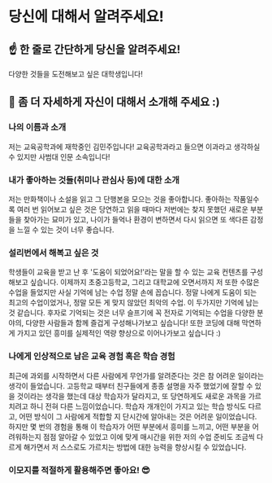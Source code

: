 # 당신에 대해서 알려주세요!

## ☝️ 한 줄로 간단하게 당신을 알려주세요!
다양한 것들을 도전해보고 싶은 대학생입니다!

## 🙌 좀 더 자세하게 자신이 대해서 소개해 주세요 :)

### 나의 이름과 소개
저는 교육공학과에 재학중인 김민주입니다!
교육공학과라고 들으면 이과라고 생각하실 수 있지만 사범대 인문 소속입니다!

### 내가 좋아하는 것들(취미나 관심사 등)에 대한 소개
저는 만화책이나 소설을 읽고 그 단행본을 모으는 것을 좋아합니다. 좋아하는 작품일수록 여러 번 읽어보고 싶은 것은 당연하고 읽을 때마다 저번에는 찾지 못했던 새로운 부분들을 찾아가는 묘미가 있고, 나이가 들억나 환경이 변하면서 다시 읽으면 또 색다른 감정을 느낄 수 있는 것이 너무 좋습니다. 

### 설리번에서 해복고 싶은 것
학생들이 교육을 받고 난 후 '도움이 되었어요!'라는 말을 할 수 있는 교육 컨텐츠를 구성해보고 싶습니다. 
이제까지 초중고등학교, 그리고 대학교에 오면서까지 저 또한 수많은 수업을 들었지만 사실 기억에 남는 수업 정말 손에 꼽습니다. 정말 나에게 도움이 되는 최고의 수업이었거나, 정말 모든 게 맞지 않았던 최악의 수업. 이 두가지만 기억에 남는 것 같습니다. 후자로 기억되는 것은 너무 슬프기에 꼭 전자로 기억되는 수업을 다양한 분야의, 다양한 사람들과 함께 즐겁게 구성해나가보고 싶습니다!
또한 코딩에 대해 막연하게 가지고 있던 흥미를 실제적인 역량 향상으로 이어나가보고 싶습니다 :)

### 나에게 인상적으로 남은 교육 경험 혹은 학습 경험
최근에 과외를 시작하면서 다른 사람에게 무언가를 알려준다는 것은 참 어려운 일이라는 생각이 들었습니다. 고등학교 때부터 친구들에게 종종 설명을 자주 했었기에 잘할 수 있을 것이라는 생각을 했는데 대상 학습자가 달라지고, 또 당연하게도 새로운 과목을 가르치려고 하니 전혀 다른 느낌이었습니다. 학습자 개개인이 가지고 있는 학습 방식도 다르고, 어떤 방식이 그 사람에게 적합할 지 단시간에 알아내는 것은 어려운 일이었습니다. 
하지만 몇 번의 경험을 통해 이 학습자가 어떤 부분에서 흥미를 느끼고, 어떤 부분을 어려워하는지 점점 알아갈 수 있었고 이에 맞게 매시간을 위한 저의 수업 준비도 조금씩 다르게 해가면서 저 스스로도 가르치는 방법에 대한 능력을 향상시킬 수 있었습니다. 

### 이모지를 적절하게 활용해주면 좋아요! 😎

